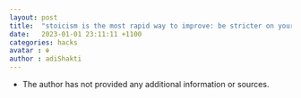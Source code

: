 ```yaml
---
layout: post
title:  "stoicism is the most rapid way to improve: be stricter on yourself and more tolerant of others."
date:   2023-01-01 23:11:11 +1100
categories: hacks
avatar : ☬
author : adiShakti
---
```


- The author has not provided any additional information or sources. 